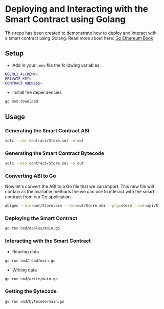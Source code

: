 # Deploying and Interacting with the Smart Contract using Golang

This repo has been created to demonstrate how to deploy and interact with a smart contract using Golang. Read more about here: [Go Ethereum Book](https://goethereumbook.org/smart-contracts/)

## Setup

- Add in your `.env` file the following variables:

```bash
GOERLI_ALCHEMY=
PRIVATE_KEY=
CONTRACT_ADDRESS=
```

- Install the dependencies

```bash
go mod download
```
## Usage

### Generating the Smart Contract ABI

```bash
solc --abi contract/Store.sol -o out
```

### Generating the Smart Contract Bytecode

```bash
solc --bin contract/Store.sol -o out
```

### Converting ABI to Go 

Now let's convert the ABI to a Go file that we can import. This new file will contain all the available methods the we can use to interact with the smart contract from our Go application.

```bash
abigen --bin=out/Store.bin --abi=out/Store.abi --pkg=store --out=api/Store.go
```

### Deploying the Smart Contract

```bash
go run cmd/deploy/main.go
```

### Interacting with the Smart Contract

- Reading data

```bash
go run cmd/read/main.go
```

- Writing data

```bash
go run cmd/write/main.go
```

### Getting the Bytecode

```bash
go run cmd/bytecode/main.go
``` 
